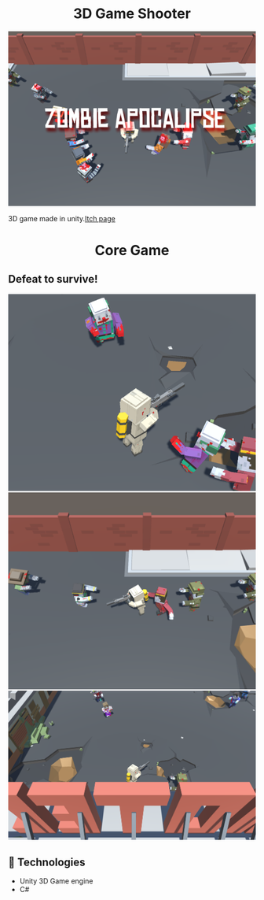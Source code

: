 <h1 align="center"> 3D Game Shooter </h1>
<img src="./Assets/Gif/zombieCover.png" alt="" />
<p>3D game made in unity.<a href="https://nymphdev.itch.io/apocalypse-zombie-v120">Itch page</a></p>

<h1 align="center">Core Game</h1>
<h2>Defeat to survive! </h2>
<img src="./Assets/Gif/screen1.png" alt="" />
<img src="./Assets/Gif/Screen2.png" alt="" />
<img src="./Assets/Gif/Screen3.png" alt="" />

<h2>🚀 Technologies</h2>
<ul>
<li>
Unity 3D Game engine
</li>
<li>
C#
</li>	
<u>
